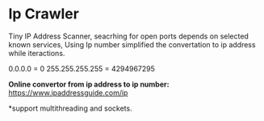 # Ip Crawler

Tiny IP Address Scanner, seacrhing for open ports depends on selected known services,
Using Ip number simplified the convertation to ip address while iteractions.

0.0.0.0 = 0
255.255.255.255 = 4294967295

**Online convertor from ip address to ip number:**
https://www.ipaddressguide.com/ip

*support multithreading and sockets.
